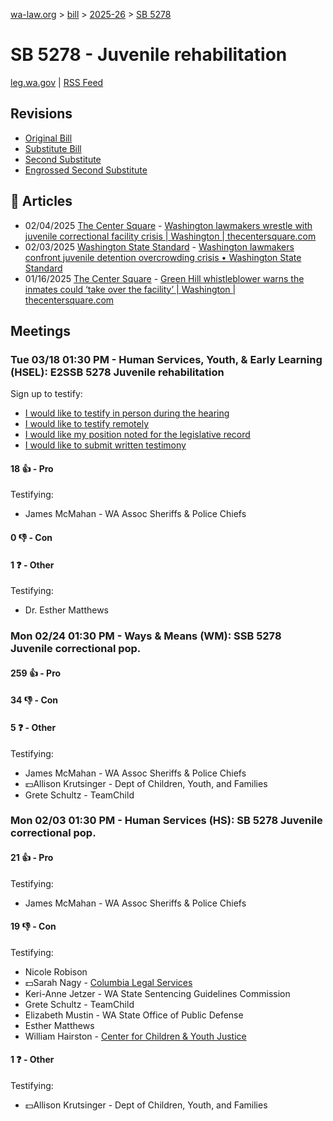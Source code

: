 [wa-law.org](/) > [bill](/bill/) > [2025-26](/bill/2025-26/) > [SB 5278](/bill/2025-26/sb/5278/)

# SB 5278 - Juvenile rehabilitation
[leg.wa.gov](https://app.leg.wa.gov/billsummary?BillNumber=5278&Year=2025&Initiative=false) | [RSS Feed](./rss.xml)

## Revisions
* [Original Bill](1/)
* [Substitute Bill](S/)
* [Second Substitute](S2/)
* [Engrossed Second Substitute](S2.E/)

## 📰 Articles
* 02/04/2025 [The Center Square](/org/the_center_square/) - [Washington lawmakers wrestle with juvenile correctional facility crisis | Washington | thecentersquare.com](https://www.thecentersquare.com/washington/article_68867852-e32b-11ef-ba40-4bb880ec3e35.html#:~:text=Senate%20Bill%205278)
* 02/03/2025 [Washington State Standard](/org/washington_state_standard/) - [Washington lawmakers confront juvenile detention overcrowding crisis • Washington State Standard](https://washingtonstatestandard.com/2025/02/03/washington-lawmakers-confront-juvenile-detention-overcrowding-crisis/#:~:text=Senate%20Bill%205278)
* 01/16/2025 [The Center Square](/org/the_center_square/) - [Green Hill whistleblower warns the inmates could ‘take over the facility’ | Washington | thecentersquare.com](https://www.thecentersquare.com/washington/article_b3d83aee-d42f-11ef-b5ee-bf1241616a4e.html#:~:text=Senate%20Bill%205278)

## Meetings
### Tue 03/18 01:30 PM - Human Services, Youth, & Early Learning (HSEL): E2SSB 5278 Juvenile rehabilitation
Sign up to testify:
* [I would like to testify in person during the hearing](https://app.leg.wa.gov/csi/Testifier/Add?chamber=House&mId=33034&aId=165704&caId=26475&tId=1)
* [I would like to testify remotely](https://app.leg.wa.gov/csi/Testifier/Add?chamber=House&mId=33034&aId=165704&caId=26475&tId=2)
* [I would like my position noted for the legislative record](https://app.leg.wa.gov/csi/Testifier/Add?chamber=House&mId=33034&aId=165704&caId=26475&tId=3)
* [I would like to submit written testimony](https://app.leg.wa.gov/csi/Testifier/Add?chamber=House&mId=33034&aId=165704&caId=26475&tId=4)

#### 18 👍 - Pro
Testifying:
* James McMahan - WA Assoc Sheriffs & Police Chiefs

#### 0 👎 - Con

#### 1 ❓ - Other
Testifying:
* Dr. Esther Matthews

### Mon 02/24 01:30 PM - Ways & Means (WM): SSB 5278 Juvenile correctional pop.
#### 259 👍 - Pro

#### 34 👎 - Con

#### 5 ❓ - Other
Testifying:
* James McMahan - WA Assoc Sheriffs & Police Chiefs
* 💵Allison Krutsinger - Dept of Children, Youth, and Families
* Grete Schultz - TeamChild

### Mon 02/03 01:30 PM - Human Services (HS): SB 5278 Juvenile correctional pop.
#### 21 👍 - Pro
Testifying:
* James McMahan - WA Assoc Sheriffs & Police Chiefs

#### 19 👎 - Con
Testifying:
* Nicole Robison
* 💵Sarah Nagy - [Columbia Legal Services](/org/columbia_legal_services/)
* Keri-Anne Jetzer - WA State Sentencing Guidelines Commission
* Grete Schultz - TeamChild
* Elizabeth Mustin - WA State Office of Public Defense
* Esther Matthews
* William Hairston - [Center for Children & Youth Justice](/org/center_for_children_&_youth_justice/)

#### 1 ❓ - Other
Testifying:
* 💵Allison Krutsinger - Dept of Children, Youth, and Families

